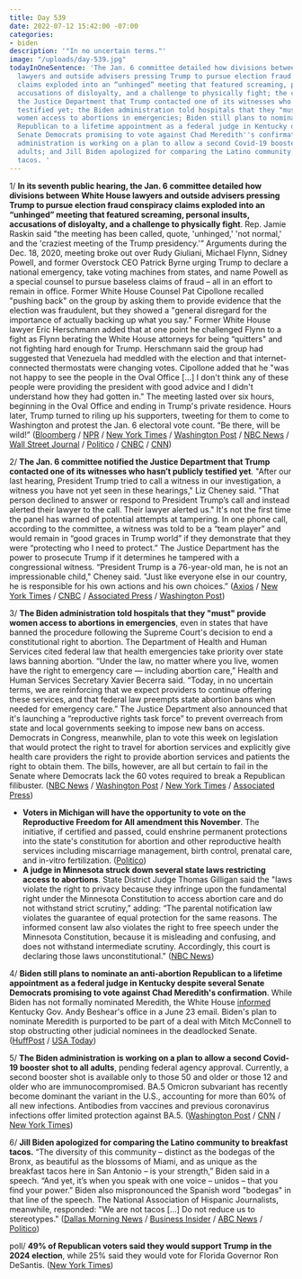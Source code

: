 ```yaml
---
title: Day 539
date: 2022-07-12 15:42:00 -07:00
categories:
- biden
description: '"In no uncertain terms."'
image: "/uploads/day-539.jpg"
todayInOneSentence: 'The Jan. 6 committee detailed how divisions between White House
  lawyers and outside advisers pressing Trump to pursue election fraud conspiracy
  claims exploded into an “unhinged” meeting that featured screaming, personal insults,
  accusations of disloyalty, and a challenge to physically fight; the committee notified
  the Justice Department that Trump contacted one of its witnesses who hasn’t publicly
  testified yet; the Biden administration told hospitals that they "must" provide
  women access to abortions in emergencies; Biden still plans to nominate an anti-abortion
  Republican to a lifetime appointment as a federal judge in Kentucky despite several
  Senate Democrats promising to vote against Chad Meredith''s confirmation; the Biden
  administration is working on a plan to allow a second Covid-19 booster shot to all
  adults; and Jill Biden apologized for comparing the Latino community to breakfast
  tacos. '
---
```


1/ **In its seventh public hearing, the Jan. 6 committee detailed how divisions between White House lawyers and outside advisers pressing Trump to pursue election fraud conspiracy claims exploded into an “unhinged” meeting that featured screaming, personal insults, accusations of disloyalty, and a challenge to physically fight**. Rep. Jamie Raskin said "the meeting has been called, quote, 'unhinged,' 'not normal,' and the 'craziest meeting of the Trump presidency.'” Arguments during the Dec. 18, 2020, meeting broke out over Rudy Giuliani, Michael Flynn, Sidney Powell, and former Overstock CEO Patrick Byrne urging Trump to declare a national emergency, take voting machines from states, and name Powell as a special counsel to pursue baseless claims of fraud – all in an effort to remain in office. Former White House Counsel Pat Cipollone recalled "pushing back" on the group by asking them to provide evidence that the election was fraudulent, but they showed a "general disregard for the importance of actually backing up what you say." Former White House lawyer Eric Herschmann added that at one point he challenged Flynn to a fight as Flynn berating the White House attorneys for being “quitters" and not fighting hard enough for Trump. Herschmann said the group had suggested that Venezuela had meddled with the election and that internet-connected thermostats were changing votes. Cipollone added that he "was not happy to see the people in the Oval Office [...] I don't think any of these people were providing the president with good advice and I didn't understand how they had gotten in." The meeting lasted over six hours, beginning in the Oval Office and ending in Trump's private residence. Hours later, Trump turned to riling up his supporters, tweeting for them to come to Washington and protest the Jan. 6 electoral vote count. “Be there, will be wild!” ([Bloomberg](https://www.bloomberg.com/news/articles/2022-07-12/-unhinged-2020-oval-office-meeting-portrayed-in-jan-6-hearing?srnd=premium&sref=MIBMEEoj) / [NPR](https://www.npr.org/2022/07/12/1111037932/unhinged-west-wing-meeting-jan-6) / [New York Times](https://www.nytimes.com/live/2022/07/12/us/jan-6-hearing-today-trump/jan-6-panel-explores-trumps-role-in-assembling-violent-extremist-groups-that-stormed-the-capitol?smid=url-share) / [Washington Post](https://www.washingtonpost.com/national-security/2022/07/12/jan-6-committee-hearings-live-updates-day-7/) / [NBC News](https://www.nbcnews.com/politics/congress/jan-6-committee-hearing-trump-day-7-proud-boys-extremists-rcna36733) / [Wall Street Journal](https://www.wsj.com/articles/tuesdays-jan-6-hearing-to-focus-on-proud-boys-oath-keepers-11657618200?mod=hp_lead_pos2) / [Politico](https://www.politico.com/news/2022/07/12/jan-6-trump-far-right-extremists-00045198) / [CNBC](https://www.cnbc.com/2022/07/12/jan-6-committee-hearing-live-coverage-and-latest-updates-day-7.html) / [CNN](https://www.cnn.com/politics/live-news/january-6-hearings-july-12/index.html))

2/ **The Jan. 6 committee notified the Justice Department that Trump contacted one of its witnesses who hasn’t publicly testified yet**. "After our last hearing, President Trump tried to call a witness in our investigation, a witness you have not yet seen in these hearings," Liz Cheney said. "That person declined to answer or respond to President Trump’s call and instead alerted their lawyer to the call. Their lawyer alerted us." It's not the first time the panel has warned of potential attempts at tampering. In one phone call, according to the committee, a witness was told to be a “team player” and would remain in “good graces in Trump world” if they demonstrate that they were “protecting who I need to protect.” The Justice Department has the power to prosecute Trump if it determines he tampered with a congressional witness. “President Trump is a 76-year-old man, he is not an impressionable child," Cheney said. "Just like everyone else in our country, he is responsible for his own actions and his own choices.” ([Axios](https://www.axios.com/2022/07/12/cheney-accuses-trump-witness-tampering-jan-6?stream=top) / [New York Times](https://www.nytimes.com/2022/07/12/us/liz-cheney-witness-tampering-trump.html?smid=url-share) / [CNBC](https://www.cnbc.com/2022/07/12/jan-6-committee-notifies-doj-that-trump-tried-tampering-with-one-of-its-witnesses-cheney-says.html) / [Associated Press](https://apnews.com/article/capitol-siege-panel-july-12-hearing-live-updates-78d2471f3788a82290f04d02b2b50520) / [Washington Post](https://www.washingtonpost.com/national-security/2022/07/12/jan-6-committee-hearings-live-updates-day-7/#link-TJYJXTFID5EIJGWXGLLB6BPTAE))

3/ **The Biden administration told hospitals that they "must" provide women access to abortions in emergencies**, even in states that have banned the procedure following the Supreme Court's decision to end a constitutional right to abortion. The Department of Health and Human Services cited federal law that health emergencies take priority over state laws banning abortion. “Under the law, no matter where you live, women have the right to emergency care — including abortion care,” Health and Human Services Secretary Xavier Becerra said. “Today, in no uncertain terms, we are reinforcing that we expect providers to continue offering these services, and that federal law preempts state abortion bans when needed for emergency care.” The Justice Department also announced that it's launching a “reproductive rights task force” to prevent overreach from state and local governments seeking to impose new bans on access. Democrats in Congress, meanwhile, plan to vote this week on legislation that would protect the right to travel for abortion services and explicitly give health care providers the right to provide abortion services and patients the right to obtain them. The bills, however, are all but certain to fail in the Senate where Democrats lack the 60 votes required to break a Republican filibuster. ([NBC News](https://www.nbcnews.com/politics/politics-news/biden-administration-says-hospitals-must-provide-abortions-emergencies-rcna37715) / [Washington Post](https://www.washingtonpost.com/national-security/2022/07/12/justice-abortion-task-force-gupta/) / [New York Times](https://www.nytimes.com/2022/07/11/us/politics/democrats-abortion-vote.html) / [Associated Press](https://apnews.com/article/abortion-health-government-and-politics-4221f9306a596904b9af2e0d1fad23b9))


* **Voters in Michigan will have the opportunity to vote on the Reproductive Freedom for All amendment this November**. The initiative, if certified and passed, could enshrine permanent protections into the state's constitution for abortion and other reproductive health services including miscarriage management, birth control, prenatal care, and in-vitro fertilization. ([Politico](https://www.politico.com/news/2022/07/11/michigan-abortion-rights-voting-00044823))
* **A judge in Minnesota struck down several state laws restricting access to abortions**. State District Judge Thomas Gilligan said the "laws violate the right to privacy because they infringe upon the fundamental right under the Minnesota Constitution to access abortion care and do not withstand strict scrutiny,” adding: “The parental notification law violates the guarantee of equal protection for the same reasons. The informed consent law also violates the right to free speech under the Minnesota Constitution, because it is misleading and confusing, and does not withstand intermediate scrutiny. Accordingly, this court is declaring those laws unconstitutional." ([NBC News](https://www.nbcnews.com/politics/politics-news/minnesota-judge-strikes-numerous-state-abortion-restrictions-rcna37690))

4/ **Biden still plans to nominate an anti-abortion Republican to a lifetime appointment as a federal judge in Kentucky despite several Senate Democrats promising to vote against Chad Meredith's confirmation**. While Biden has not formally nominated Meredith, the White House [informed](https://whatthefuckjusthappenedtoday.com/2022/07/06/day-533/#3-biden-planned-to-nominate-an-anti) Kentucky Gov. Andy Beshear's office in a June 23 email. Biden's plan to nominate Meredith is purported to be part of a deal with Mitch McConnell to stop obstructing other judicial nominees in the deadlocked Senate. ([HuffPost](https://www.huffpost.com/entry/chad-meredith-judicial-nominee-abortion-biden_n_62cc82d9e4b0451684664530) / [USA Today](https://www.usatoday.com/story/news/politics/2022/07/11/senate-democrats-vote-against-anti-abortion-judge-chad-meredith/10033798002/))

5/ **The Biden administration is working on a plan to allow a second Covid-19 booster shot to all adults**, pending federal agency approval. Currently, a second booster shot is available only to those 50 and older or those 12 and older who are immunocompromised. BA.5 Omicron subvariant has recently become dominant the variant in the U.S., accounting for more than 60% of all new infections. Antibodies from vaccines and previous coronavirus infections offer limited protection against BA.5. ([Washington Post](https://www.washingtonpost.com/health/2022/07/11/biden-officials-second-booster-shots-all-adults/) / [CNN](https://www.cnn.com/2022/07/11/politics/second-covid-19-boosters-all-adults-plan/index.html) / [New York Times](https://www.nytimes.com/2022/07/12/us/politics/ba5-omicron-variant-white-house.html))

6/ **Jill Biden apologized for comparing the Latino community to breakfast tacos.** “The diversity of this community – distinct as the bodegas of the Bronx, as beautiful as the blossoms of Miami, and as unique as the breakfast tacos here in San Antonio – is your strength,” Biden said in a speech. “And yet, it’s when you speak with one voice – unidos – that you find your power.” Biden also mispronounced the Spanish word "bodegas" in that line of the speech. The National Association of Hispanic Journalists, meanwhile, responded: "We are not tacos [...] Do not reduce us to stereotypes." ([Dallas Morning News](https://www.dallasnews.com/news/politics/2022/07/12/first-lady-jill-biden-apologizes-for-comparing-hispanics-to-tacos-during-texas-visit/) / [Business Insider](https://www.businessinsider.com/jill-biden-slammed-compared-latinos-tacos-hispanic-journalists-say-stereotype-2022-7) / [ABC News](https://abcnews.go.com/Politics/jill-biden-apologizes-comparing-diversity-latinos-breakfast-tacos/story?id=86660633) / [Politico](https://www.politico.com/news/2022/07/12/jill-biden-apologizes-for-comparing-hispanic-people-to-breakfast-tacos-00045306))


poll/ **49% of Republican voters said they would support Trump in the 2024 election**, while 25% said they would vote for Florida Governor Ron DeSantis. ([New York Times](https://www.nytimes.com/2022/07/12/us/politics/trump-approval-polling-2024.html))